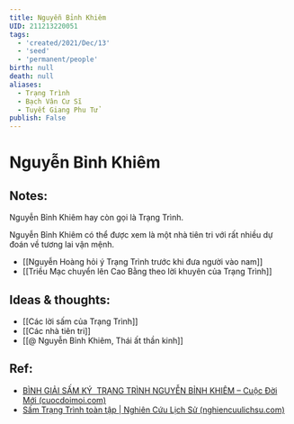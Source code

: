 ```yaml
---
title: Nguyễn Bỉnh Khiêm
UID: 211213220051
tags:
  - 'created/2021/Dec/13'
  - 'seed'
  - 'permanent/people'
birth: null
death: null
aliases:
  - Trạng Trình
  - Bạch Vân Cư Sĩ
  - Tuyết Giang Phu Tử
publish: False
---
```

# Nguyễn Bỉnh Khiêm

## Notes:
Nguyễn Bỉnh Khiêm hay còn gọi là Trạng Trình.

Nguyễn Bỉnh Khiêm có thể được xem là một nhà tiên tri với rất nhiều dự đoán về tương lai vận mệnh.
- [[Nguyễn Hoàng hỏi ý Trạng Trình trước khi đưa người vào nam]]
- [[Triều Mạc chuyển lên Cao Bằng theo lời khuyên của Trạng Trình]]
## Ideas & thoughts:
- [[Các lời sấm của Trạng Trình]]
- [[Các nhà tiên tri]]
- [[@ Nguyễn Bỉnh Khiêm, Thái ất thần kinh]]

## Ref:
- [BÌNH GIẢI SẤM KÝ  TRẠNG TRÌNH NGUYỄN BỈNH KHIÊM – Cuộc Đời Mới (cuocdoimoi.com)](http://cuocdoimoi.com/binh-giai-sam-ky-trang-trinh-nguyen-binh-khiem/)
- [Sấm Trạng Trình toàn tập | Nghiên Cứu Lịch Sử (nghiencuulichsu.com)](https://nghiencuulichsu.com/2013/10/15/sam-trang-trinh-toan-tap/)